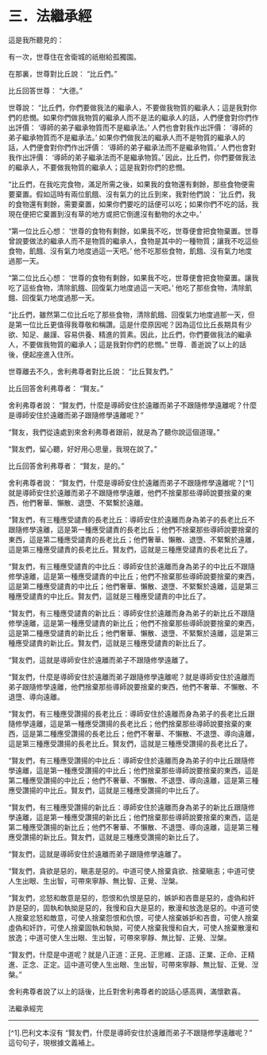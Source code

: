 # 三．法繼承經

這是我所聽見的：

有一次，世尊住在舍衛城的祇樹給孤獨園。

在那裏，世尊對比丘說： “比丘們。”

比丘回答世尊： “大德。”

世尊說： “比丘們，你們要做我法的繼承人，不要做我物質的繼承人；這是我對你們的悲憫。如果你們做我物質的繼承人而不是法的繼承人的話，人們便會對你們作出評價： ‘導師的弟子繼承物質而不是繼承法。’ 人們也會對我作出評價： ‘導師的弟子繼承物質而不是繼承法。’ 如果你們做我法的繼承人而不是物質的繼承人的話，人們便會對你們作出評價： ‘導師的弟子繼承法而不是繼承物質。’ 人們也會對我作出評價： ‘導師的弟子繼承法而不是繼承物質。’ 因此，比丘們，你們要做我法的繼承人，不要做我物質的繼承人；這是我對你們的悲憫。

“比丘們，在我吃完食物，滿足所需之後，如果我的食物還有剩餘，那些食物便需要棄置。假如這時有兩位飢餓、沒有氣力的比丘到來，我對他們說： ‘比丘們，我的食物還有剩餘，需要棄置，如果你們要吃的話便可以吃；如果你們不吃的話，我現在便把它棄置到沒有草的地方或把它倒進沒有動物的水之中。’

“第一位比丘心想： ‘世尊的食物有剩餘，如果我不吃，世尊便會把食物棄置。世尊曾說要做法的繼承人而不是物質的繼承人，食物是其中的一種物質；讓我不吃這些食物，飢餓、沒有氣力地度過這一天吧。’ 他不吃那些食物，飢餓、沒有氣力地度過那一天。

“第二位比丘心想： ‘世尊的食物有剩餘，如果我不吃，世尊便會把食物棄置。讓我吃了這些食物，清除飢餓、回復氣力地度過這一天吧。’ 他吃了那些食物，清除飢餓、回復氣力地度過那一天。

“比丘們，雖然第二位比丘吃了那些食物，清除飢餓、回復氣力地度過那一天，但是第一位比丘更值得我尊敬和稱讚。這是什麼原因呢？因為這位比丘長期具有少欲、知足、嚴謹、容易供養、精進的質素。因此，比丘們，你們要做我法的繼承人，不要做我物質的繼承人；這是我對你們的悲憫。” 世尊．善逝說了以上的話後，便起座進入住所。

世尊離去不久，舍利弗尊者對比丘說： “比丘賢友們。”

比丘回答舍利弗尊者： “賢友。”

舍利弗尊者說： “賢友們，什麼是導師安住於遠離而弟子不跟隨修學遠離呢？什麼是導師安住於遠離而弟子跟隨修學遠離呢？”

“賢友，我們從遠處到來舍利弗尊者跟前，就是為了聽你說這個道理。”

“賢友們，留心聽，好好用心思量，我現在說了。”

比丘回答舍利弗尊者： “賢友，是的。”

舍利弗尊者說： “賢友們，什麼是導師安住於遠離而弟子不跟隨修學遠離呢？[^1]就是導師安住於遠離而弟子不跟隨修學遠離，他們不捨棄那些導師說要捨棄的東西，他們奢華、懶散、退墮、不緊繫於遠離。

“賢友們，有三種應受譴責的長老比丘：導師安住於遠離而身為弟子的長老比丘不跟隨修學遠離，這是第一種應受譴責的長老比丘；他們不捨棄那些導師說要捨棄的東西，這是第二種應受譴責的長老比丘；他們奢華、懶散、退墮、不緊繫於遠離，這是第三種應受譴責的長老比丘。賢友們，這就是三種應受譴責的長老比丘了。

“賢友們，有三種應受譴責的中比丘：導師安住於遠離而身為弟子的中比丘不跟隨修學遠離，這是第一種應受譴責的中比丘；他們不捨棄那些導師說要捨棄的東西，這是第二種應受譴責的中比丘；他們奢華、懶散、退墮、不緊繫於遠離，這是第三種應受譴責的中比丘。賢友們，這就是三種應受譴責的中比丘了。

“賢友們，有三種應受譴責的新比丘：導師安住於遠離而身為弟子的新比丘不跟隨修學遠離，這是第一種應受譴責的新比丘；他們不捨棄那些導師說要捨棄的東西，這是第二種應受譴責的新比丘；他們奢華、懶散、退墮、不緊繫於遠離，這是第三種應受譴責的新比丘。賢友們，這就是三種應受譴責的新比丘了。

“賢友們，這就是導師安住於遠離而弟子不跟隨修學遠離了。

“賢友們，什麼是導師安住於遠離而弟子跟隨修學遠離呢？就是導師安住於遠離而弟子跟隨修學遠離，他們捨棄那些導師說要捨棄的東西，他們不奢華、不懶散、不退墮、導向遠離。

“賢友們，有三種應受讚揚的長老比丘：導師安住於遠離而身為弟子的長老比丘跟隨修學遠離，這是第一種應受讚揚的長老比丘；他們捨棄那些導師說要捨棄的東西，這是第二種應受讚揚的長老比丘；他們不奢華、不懶散、不退墮、導向遠離，這是第三種應受讚揚的長老比丘。賢友們，這就是三種應受讚揚的長老比丘了。

“賢友們，有三種應受讚揚的中比丘：導師安住於遠離而身為弟子的中比丘跟隨修學遠離，這是第一種應受讚揚的中比丘；他們捨棄那些導師說要捨棄的東西，這是第二種應受讚揚的中比丘；他們不奢華、不懶散、不退墮、導向遠離，這是第三種應受讚揚的中比丘。賢友們，這就是三種應受讚揚的中比丘了。

“賢友們，有三種應受讚揚的新比丘：導師安住於遠離而身為弟子的新比丘跟隨修學遠離，這是第一種應受讚揚的新比丘；他們捨棄那些導師說要捨棄的東西，這是第二種應受讚揚的新比丘；他們不奢華、不懶散、不退墮、導向遠離，這是第三種應受讚揚的新比丘。賢友們，這就是三種應受讚揚的新比丘了。

“賢友們，這就是導師安住於遠離而弟子跟隨修學遠離了。

“賢友們，貪欲是惡的，瞋恚是惡的。中道可使人捨棄貪欲、捨棄瞋恚；中道可使人生出眼、生出智，可帶來寧靜、無比智、正覺、湼槃。

“賢友們，忿怒和敵意是惡的，怨恨和仇恨是惡的，嫉妒和吝嗇是惡的，虛偽和奸詐是惡的，固執和執拗是惡的，我慢和自大是惡的，散漫和放逸是惡的。中道可使人捨棄忿怒和敵意，可使人捨棄怨恨和仇恨，可使人捨棄嫉妒和吝嗇，可使人捨棄虛偽和奸詐，可使人捨棄固執和執拗，可使人捨棄我慢和自大，可使人捨棄散漫和放逸；中道可使人生出眼、生出智，可帶來寧靜、無比智、正覺、湼槃。

“賢友們，什麼是中道呢？就是八正道：正見、正思維、正語、正業、正命、正精進、正念、正定。這中道可使人生出眼、生出智，可帶來寧靜、無比智、正覺、湼槃。”

舍利弗尊者說了以上的話後，比丘對舍利弗尊者的說話心感高興，滿懷歡喜。

法繼承經完

---

[^1].巴利文本沒有 “賢友們，什麼是導師安住於遠離而弟子不跟隨修學遠離呢？” 這句句子，現根據文義補上。
